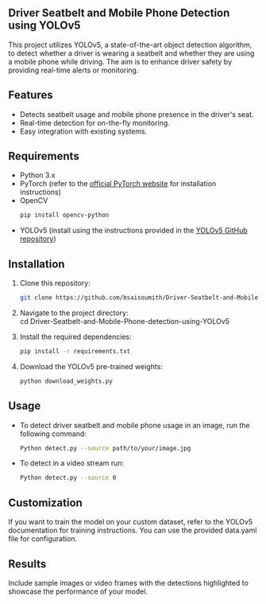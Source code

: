 ## Driver Seatbelt and Mobile Phone Detection using YOLOv5

This project utilizes YOLOv5, a state-of-the-art object detection algorithm, 
to detect whether a driver is wearing a seatbelt and whether they are using a mobile phone while driving. 
The aim is to enhance driver safety by providing real-time alerts or monitoring.

## Features
- Detects seatbelt usage and mobile phone presence in the driver's seat.
- Real-time detection for on-the-fly monitoring.
- Easy integration with existing systems.

## Requirements

- Python 3.x
- PyTorch (refer to the [official PyTorch website](https://pytorch.org/) for installation instructions)
- OpenCV
  ```bash
  pip install opencv-python
- YOLOv5 (install using the instructions provided in the [YOLOv5 GitHub repository](https://github.com/ultralytics/yolov5))

## Installation

1. Clone this repository:
   ```bash
   git clone https://github.com/bsaisoumith/Driver-Seatbelt-and-Mobile-Phone-detection-using-YOLOv5

2. Navigate to the project directory: <br>
   cd Driver-Seatbelt-and-Mobile-Phone-detection-using-YOLOv5
   
3. Install the required dependencies:
   ```bash
   pip install -r requirements.txt

4. Download the YOLOv5 pre-trained weights:
   ```bash 
   python download_weights.py

## Usage

- To detect driver seatbelt and mobile phone usage in an image, run the following command: 
  ```bash
  Python detect.py --source path/to/your/image.jpg

- To detect in a video stream run:
  ```bash
  Python detect.py --source 0

## Customization
If you want to train the model on your custom dataset, refer to the YOLOv5 documentation for training instructions.
You can use the provided data.yaml file for configuration.

## Results
Include sample images or video frames with the detections highlighted to showcase the performance of your model.
